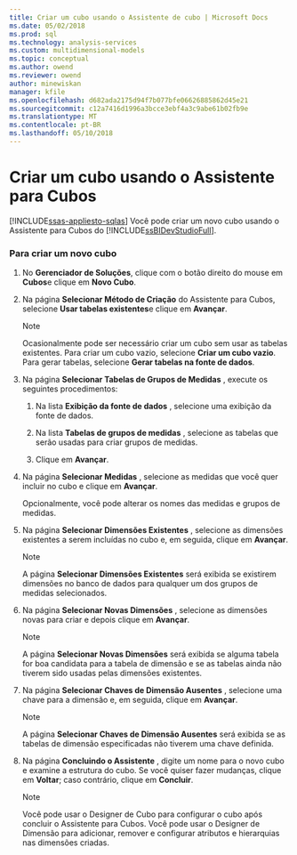 ```yaml
---
title: Criar um cubo usando o Assistente de cubo | Microsoft Docs
ms.date: 05/02/2018
ms.prod: sql
ms.technology: analysis-services
ms.custom: multidimensional-models
ms.topic: conceptual
ms.author: owend
ms.reviewer: owend
author: minewiskan
manager: kfile
ms.openlocfilehash: d682ada2175d94f7b077bfe06626885862d45e21
ms.sourcegitcommit: c12a7416d1996a3bcce3ebf4a3c9abe61b02fb9e
ms.translationtype: MT
ms.contentlocale: pt-BR
ms.lasthandoff: 05/10/2018
---
```

# <a name="create-a-cube-using-the-cube-wizard"></a>Criar um cubo usando o Assistente para Cubos
[!INCLUDE[ssas-appliesto-sqlas](../../includes/ssas-appliesto-sqlas.md)]
  Você pode criar um novo cubo usando o Assistente para Cubos do [!INCLUDE[ssBIDevStudioFull](../../includes/ssbidevstudiofull-md.md)].  
  
### <a name="to-create-a-new-cube"></a>Para criar um novo cubo  
  
1.  No **Gerenciador de Soluções**, clique com o botão direito do mouse em **Cubos**e clique em **Novo Cubo**.  
  
2.  Na página **Selecionar Método de Criação** do Assistente para Cubos, selecione **Usar tabelas existentes**e clique em **Avançar**.  
  
    > [!NOTE]  
    >  Ocasionalmente pode ser necessário criar um cubo sem usar as tabelas existentes. Para criar um cubo vazio, selecione **Criar um cubo vazio**. Para gerar tabelas, selecione **Gerar tabelas na fonte de dados**.  
  
3.  Na página **Selecionar Tabelas de Grupos de Medidas** , execute os seguintes procedimentos:  
  
    1.  Na lista **Exibição da fonte de dados** , selecione uma exibição da fonte de dados.  
  
    2.  Na lista **Tabelas de grupos de medidas** , selecione as tabelas que serão usadas para criar grupos de medidas.  
  
    3.  Clique em **Avançar**.  
  
4.  Na página **Selecionar Medidas** , selecione as medidas que você quer incluir no cubo e clique em **Avançar**.  
  
     Opcionalmente, você pode alterar os nomes das medidas e grupos de medidas.  
  
5.  Na página **Selecionar Dimensões Existentes** , selecione as dimensões existentes a serem incluídas no cubo e, em seguida, clique em **Avançar**.  
  
    > [!NOTE]  
    >  A página **Selecionar Dimensões Existentes** será exibida se existirem dimensões no banco de dados para qualquer um dos grupos de medidas selecionados.  
  
6.  Na página **Selecionar Novas Dimensões** , selecione as dimensões novas para criar e depois clique em **Avançar**.  
  
    > [!NOTE]  
    >  A página **Selecionar Novas Dimensões** será exibida se alguma tabela for boa candidata para a tabela de dimensão e se as tabelas ainda não tiverem sido usadas pelas dimensões existentes.  
  
7.  Na página **Selecionar Chaves de Dimensão Ausentes** , selecione uma chave para a dimensão e, em seguida, clique em **Avançar**.  
  
    > [!NOTE]  
    >  A página **Selecionar Chaves de Dimensão Ausentes** será exibida se as tabelas de dimensão especificadas não tiverem uma chave definida.  
  
8.  Na página **Concluindo o Assistente** , digite um nome para o novo cubo e examine a estrutura do cubo. Se você quiser fazer mudanças, clique em **Voltar**; caso contrário, clique em **Concluir**.  
  
    > [!NOTE]  
    >  Você pode usar o Designer de Cubo para configurar o cubo após concluir o Assistente para Cubos. Você pode usar o Designer de Dimensão para adicionar, remover e configurar atributos e hierarquias nas dimensões criadas.  
  
  
